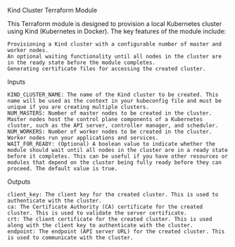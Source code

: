 Kind Cluster Terraform Module

This Terraform module is designed to provision a local Kubernetes cluster using Kind (Kubernetes in Docker). The key features of the module include:

    Provisioning a Kind cluster with a configurable number of master and worker nodes.
    An optional waiting functionality until all nodes in the cluster are in the ready state before the module completes.
    Generating certificate files for accessing the created cluster.

Inputs

    KIND_CLUSTER_NAME: The name of the Kind cluster to be created. This name will be used as the context in your kubeconfig file and must be unique if you are creating multiple clusters.
    NUM_MASTERS: Number of master nodes to be created in the cluster. Master nodes host the control plane components of a Kubernetes cluster, such as the API server, controller manager, and scheduler.
    NUM_WORKERS: Number of worker nodes to be created in the cluster. Worker nodes run your applications and services.
    WAIT_FOR_READY: (Optional) A boolean value to indicate whether the module should wait until all nodes in the cluster are in a ready state before it completes. This can be useful if you have other resources or modules that depend on the cluster being fully ready before they can proceed. The default value is true.

Outputs

    client_key: The client key for the created cluster. This is used to authenticate with the cluster.
    ca: The Certificate Authority (CA) certificate for the created cluster. This is used to validate the server certificate.
    crt: The client certificate for the created cluster. This is used along with the client key to authenticate with the cluster.
    endpoint: The endpoint (API server URL) for the created cluster. This is used to communicate with the cluster.



